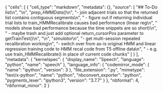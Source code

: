 {
 "cells": [
  {
   "cell_type": "markdown",
   "metadata": {},
   "source": [
    "## To-Do list\n",
    "\n",
    "*prep_HMMData()*\n",
    "- join adjacent trials so that the returned list contains contiguous segments\n",
    "    - figure out if returning individual trial lists to train_HMMRecalibrate causes bad performance (linear reg\n",
    "      models show bad performance because the time snippets are so short)\n",
    "    - maybe trash and just add optional return_cursorPos parameter to getTrainTest()\n",
    "\n",
    "*simulator*\n",
    "- get multi-session repeated recalibration working\n",
    "- switch over from as-is original HMM and linear regression training code to HMM recal code from T5 offline data\n",
    "    - e.g. use train_HMMRecalibrate() in place of current code chunks"
   ]
  }
 ],
 "metadata": {
  "kernelspec": {
   "display_name": "Speech",
   "language": "python",
   "name": "speech"
  },
  "language_info": {
   "codemirror_mode": {
    "name": "ipython",
    "version": 3
   },
   "file_extension": ".py",
   "mimetype": "text/x-python",
   "name": "python",
   "nbconvert_exporter": "python",
   "pygments_lexer": "ipython3",
   "version": "3.7.7"
  }
 },
 "nbformat": 4,
 "nbformat_minor": 2
}
